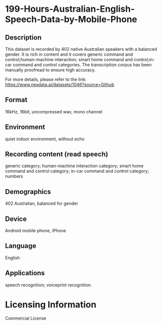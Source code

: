 # 199-Hours-Australian-English-Speech-Data-by-Mobile-Phone


## Description
This dataset is recorded by 402 native Australian speakers with a balanced gender. It is rich in content and it covers generic command and control;human-machine interaction; smart home command and control;in-car command and control categories. The transcription corpus has been manually proofread to ensure high accuracy.

For more details, please refer to the link: https://www.nexdata.ai/datasets/1046?source=Github


## Format
16kHz, 16bit, uncompressed wav, mono channel

## Environment
quiet indoor environment, without echo

## Recording content (read speech)
generic category; human-machine interaction category; smart home command and control category; in-car command and control category; numbers

## Demographics
402 Australian, balanced for gender

## Device
Android mobile phone, iPhone

## Language
English

## Applications
speech recognition; voiceprint recognition.

# Licensing Information
Commercial License

